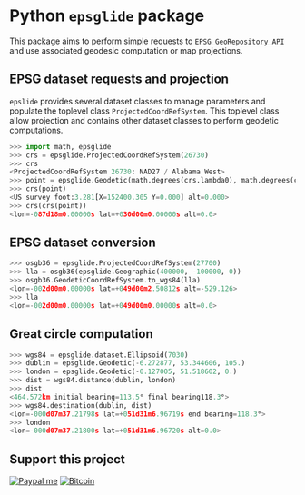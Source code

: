 # Python `epsglide` package

This package aims to perform simple requests to [`EPSG GeoRepository API`](https://apps.epsg.org/api/swagger/ui/index) and use associated geodesic computation or map projections.

## EPSG dataset requests and projection

`epslide` provides several dataset classes to manage parameters and populate the toplevel class `ProjectedCoordRefSystem`. This toplevel class allow projection and contains other dataset classes to perform geodetic computations.

```python
>>> import math, epsglide
>>> crs = epsglide.ProjectedCoordRefSystem(26730)
>>> crs
<ProjectedCoordRefSystem 26730: NAD27 / Alabama West>
>>> point = epsglide.Geodetic(math.degrees(crs.lambda0), math.degrees(crs.phi0))
>>> crs(point)
<US survey foot:3.281[X=152400.305 Y=0.000] alt=0.000>
>>> crs(crs(point))
<lon=-087d18m0.00000s lat=+030d00m0.00000s alt=0.0>
```

## EPSG dataset conversion

```python
>>> osgb36 = epsglide.ProjectedCoordRefSystem(27700)
>>> lla = osgb36(epsglide.Geographic(400000, -100000, 0))                       
>>> osgb36.GeodeticCoordRefSystem.to_wgs84(lla)
<lon=-002d00m0.00000s lat=+049d00m2.50812s alt=-529.126>
>>> lla
<lon=-002d00m0.00000s lat=+049d00m0.00000s alt=0.0>
```

## Great circle computation

```python
>>> wgs84 = epsglide.dataset.Ellipsoid(7030)
>>> dublin = epsglide.Geodetic(-6.272877, 53.344606, 105.)
>>> london = epsglide.Geodetic(-0.127005, 51.518602, 0.)
>>> dist = wgs84.distance(dublin, london) 
>>> dist
<464.572km initial bearing=113.5° final bearing118.3°>
>>> wgs84.destination(dublin, dist) 
<lon=-000d07m37.21798s lat=+051d31m6.96719s end bearing=118.3°>
>>> london
<lon=-000d07m37.21800s lat=+051d31m6.96720s alt=0.0>
```

## Support this project

<!-- [![Liberapay receiving](https://img.shields.io/liberapay/goal/Toons?logo=liberapay)](https://liberapay.com/Toons/donate) -->
[![Paypal me](https://img.shields.io/badge/PayPal-toons-00457C?logo=paypal&logoColor=white)](https://paypal.me/toons)
[![Bitcoin](https://img.shields.io/badge/Donate-bc1q6aqr0hfq6shwlaux8a7ydvncw53lk2zynp277x-ff9900?logo=bitcoin)](https://github.com/Moustikitos/python-epsg/blob/master/docs/img/bc1q6aqr0hfq6shwlaux8a7ydvncw53lk2zynp277x.png)
